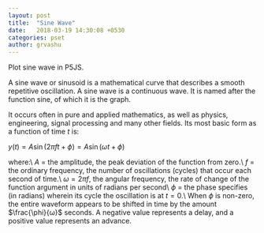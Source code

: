 ```yaml
---
layout: post
title:  "Sine Wave"
date:   2018-03-19 14:30:08 +0530
categories: pset
author: grvashu
---
```

Plot sine wave in P5JS.

A sine wave or sinusoid is a mathematical curve that describes a smooth repetitive oscillation. A sine wave is a continuous wave. It is named after the function sine, of which it is the graph.

It occurs often in pure and applied mathematics, as well as physics, engineering, signal processing and many other fields. Its most basic form as a function of time $t$ is:

$y(t) = A\sin(2 \pi f t + \phi) = A\sin(\omega t + \phi)$

where:\\
$A$ = the amplitude, the peak deviation of the function from zero.\\
$f$ = the ordinary frequency, the number of oscillations (cycles) that occur each second of time.\\
$ω = 2πf$, the angular frequency, the rate of change of the function argument in units of radians per second\\
$\phi$ = the phase specifies (in radians) wherein its cycle the oscillation is at $t = 0$.\\
When $\phi$ is non-zero, the entire waveform appears to be shifted in time by the amount $\frac{\phi}{ω}$ seconds. A negative value represents a delay, and a positive value represents an advance.
